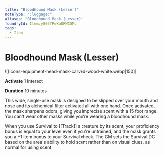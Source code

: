 ```yaml
---
title: "Bloodhound Mask (Lesser)"
noteType: ":luggage:"
aliases: "Bloodhound Mask (Lesser)"
foundryId: Item.y803YPwXoURWCGMc
tags:
  - Item
---
```


# Bloodhound Mask (Lesser)
![[icons-equipment-head-mask-carved-wood-white.webp|150]]

**Activate** 1 Interact

**Duration** 10 minutes

This wide, single-use mask is designed to be slipped over your mouth and nose and its alchemical filter activated all with one hand. Once activated, the mask sharpens odors, giving you imprecise scent with a 15 foot range. You can't wear other masks while you're wearing a bloodhound mask.

When you use Survival to [[Track]] a creature by its scent, your proficiency bonus is equal to your level even if you're untrained, and the mask grants you a +1 item bonus to your Survival check. The GM sets the Survival DC based on the area's ability to hold scent rather than on visual clues, as normal for using scent.


